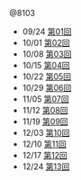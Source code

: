 @8103

- 09/24 [第01回](L201.html)
- 10/01 [第02回](L202.html)
- 10/08 [第03回](L203.html)
- 10/15 [第04回](L204.html)
- 10/22 [第05回](L205.html)
- 10/29 [第06回](L206.html)
- 11/05 [第07回](L207.html)
- 11/12 [第08回](L208.html)
- 11/19 [第09回](L209.html)
- 12/03 [第10回](L210.html)
- 12/10 [第11回](L211.html)
- 12/17 [第12回](L212.html)
- 12/24 [第13回](L213.html)
